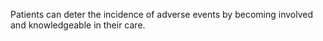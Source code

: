 Patients can deter the incidence of adverse events by becoming involved and knowledgeable in their care.
